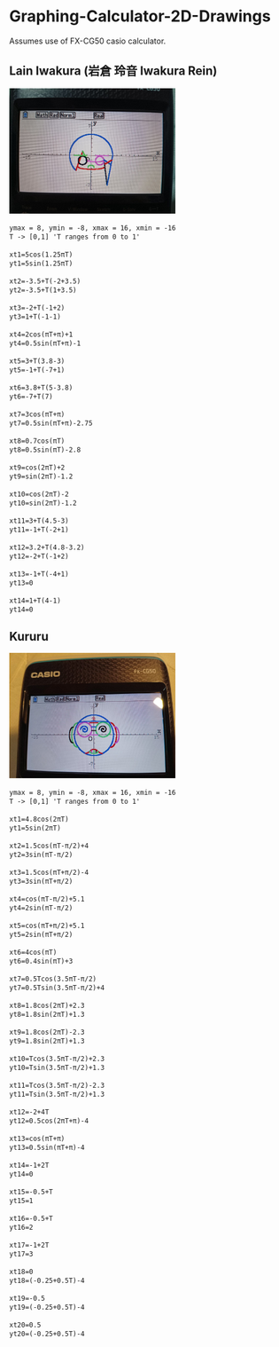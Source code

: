 # Graphing-Calculator-2D-Drawings

Assumes use of FX-CG50 casio calculator.

## Lain Iwakura (岩倉 玲音 Iwakura Rein) 

<img src="https://github.com/zlw9991/Graphing-Calculator-2D-Drawings/blob/main/laincg.jpg" width="300">

```
ymax = 8, ymin = -8, xmax = 16, xmin = -16
T -> [0,1] 'T ranges from 0 to 1'

xt1=5cos(1.25πT)
yt1=5sin(1.25πT)

xt2=-3.5+T(-2+3.5)
yt2=-3.5+T(1+3.5)

xt3=-2+T(-1+2)
yt3=1+T(-1-1)

xt4=2cos(πT+π)+1
yt4=0.5sin(πT+π)-1

xt5=3+T(3.8-3)
yt5=-1+T(-7+1)

xt6=3.8+T(5-3.8)
yt6=-7+T(7)

xt7=3cos(πT+π)
yt7=0.5sin(πT+π)-2.75

xt8=0.7cos(πT)
yt8=0.5sin(πT)-2.8

xt9=cos(2πT)+2
yt9=sin(2πT)-1.2

xt10=cos(2πT)-2
yt10=sin(2πT)-1.2

xt11=3+T(4.5-3)
yt11=-1+T(-2+1)

xt12=3.2+T(4.8-3.2)
yt12=-2+T(-1+2)

xt13=-1+T(-4+1)
yt13=0

xt14=1+T(4-1)
yt14=0
```


## Kururu

<img src="https://github.com/zlw9991/Graphing-Calculator-2D-Drawings/blob/main/img11.jpg" width="300">

```
ymax = 8, ymin = -8, xmax = 16, xmin = -16
T -> [0,1] 'T ranges from 0 to 1'

xt1=4.8cos(2πT)
yt1=5sin(2πT)

xt2=1.5cos(πT-π/2)+4
yt2=3sin(πT-π/2)

xt3=1.5cos(πT+π/2)-4
yt3=3sin(πT+π/2)

xt4=cos(πT-π/2)+5.1
yt4=2sin(πT-π/2)

xt5=cos(πT+π/2)+5.1
yt5=2sin(πT+π/2)

xt6=4cos(πT)
yt6=0.4sin(πT)+3

xt7=0.5Tcos(3.5πT-π/2)
yt7=0.5Tsin(3.5πT-π/2)+4

xt8=1.8cos(2πT)+2.3
yt8=1.8sin(2πT)+1.3

xt9=1.8cos(2πT)-2.3
yt9=1.8sin(2πT)+1.3

xt10=Tcos(3.5πT-π/2)+2.3
yt10=Tsin(3.5πT-π/2)+1.3

xt11=Tcos(3.5πT-π/2)-2.3
yt11=Tsin(3.5πT-π/2)+1.3

xt12=-2+4T
yt12=0.5cos(2πT+π)-4

xt13=cos(πT+π)
yt13=0.5sin(πT+π)-4

xt14=-1+2T
yt14=0

xt15=-0.5+T
yt15=1

xt16=-0.5+T
yt16=2

xt17=-1+2T
yt17=3

xt18=0
yt18=(-0.25+0.5T)-4

xt19=-0.5
yt19=(-0.25+0.5T)-4

xt20=0.5
yt20=(-0.25+0.5T)-4


```

